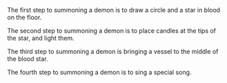 The first step to summoning a demon is to draw a circle and a star in blood on the floor.

The second step to summoning a demon is to place candles at the tips of the star, and light them.

The third step to summoning a demon is bringing a vessel to the middle of the blood star.

The fourth step to summoning a demon is to sing a special song.

